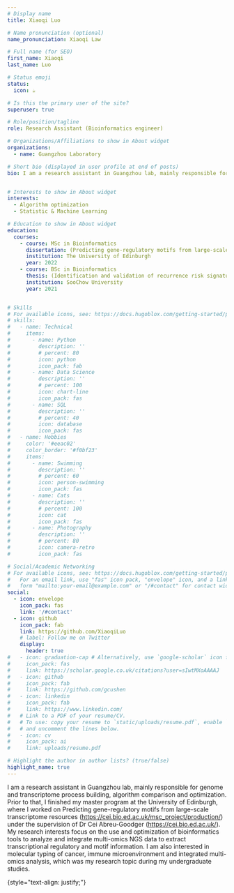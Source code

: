 ```yaml
---
# Display name
title: Xiaoqi Luo

# Name pronunciation (optional)
name_pronunciation: Xiaoqi Law

# Full name (for SEO)
first_name: Xiaoqi
last_name: Luo

# Status emoji
status:
  icon: ☕️

# Is this the primary user of the site? 
superuser: true

# Role/position/tagline
role: Research Assistant (Bioinformatics engineer)

# Organizations/Affiliations to show in About widget
organizations:
  - name: Guangzhou Laboratory

# Short bio (displayed in user profile at end of posts)
bio: I am a research assistant in Guangzhou lab, mainly responsible for genome and transcriptome process building, algorithm comparison and optimization. Prior to that, I finished my master program at the University of Edinburgh, where I worked on Predicting gene-regulatory motifs from large-scale transcriptome resources (https://cei.bio.ed.ac.uk/msc_project/production/) under the supervision of [Dr Cei Abreu-Goodger](https://cei.bio.ed.ac.uk/). My research interests focus on the use and optimization of bioinformatics tools to analyze and integrate multi-omics NGS data to extract transcriptional regulatory and motif information. I am also interested in molecular typing of cancer, immune microenvironment and integrated multi-omics analysis, which was my research topic during my undergraduate studies.


# Interests to show in About widget
interests:
  - Algorithm optimization
  - Statistic & Machine Learning

# Education to show in About widget
education:
  courses:
    - course: MSc in Bioinformatics 
      dissertation: (Predicting gene-regulatory motifs from large-scale transcriptome resources)
      institution: The University of Edinburgh
      year: 2022
    - course: BSc in Bioinformatics 
      thesis: (Identification and validation of recurrence risk signature model of esophageal squamous cell carcinoma)
      institution: SooChow University
      year: 2021


# Skills
# For available icons, see: https://docs.hugoblox.com/getting-started/page-builder/#icons
# skills:
#   - name: Technical
#     items:
#       - name: Python
#         description: ''
#         # percent: 80
#         icon: python
#         icon_pack: fab
#       - name: Data Science
#         description: ''
#         # percent: 100
#         icon: chart-line
#         icon_pack: fas
#       - name: SQL
#         description: ''
#         # percent: 40
#         icon: database
#         icon_pack: fas
#   - name: Hobbies
#     color: '#eeac02'
#     color_border: '#f0bf23'
#     items:
#       - name: Swimming
#         description: ''
#         # percent: 60
#         icon: person-swimming
#         icon_pack: fas
#       - name: Cats
#         description: ''
#         # percent: 100
#         icon: cat
#         icon_pack: fas
#       - name: Photography
#         description: ''
#         # percent: 80
#         icon: camera-retro
#         icon_pack: fas

# Social/Academic Networking
# For available icons, see: https://docs.hugoblox.com/getting-started/page-builder/#icons
#   For an email link, use "fas" icon pack, "envelope" icon, and a link in the
#   form "mailto:your-email@example.com" or "/#contact" for contact widget.
social:
  - icon: envelope
    icon_pack: fas
    link: '/#contact'
  - icon: github
    icon_pack: fab
    link: https://github.com/XiaoqiLuo
    # label: Follow me on Twitter
    display:
      header: true
#   - icon: graduation-cap # Alternatively, use `google-scholar` icon from `ai` icon pack
#     icon_pack: fas
#     link: https://scholar.google.co.uk/citations?user=sIwtMXoAAAAJ
#   - icon: github
#     icon_pack: fab
#     link: https://github.com/gcushen
#   - icon: linkedin
#     icon_pack: fab
#     link: https://www.linkedin.com/ 
#   # Link to a PDF of your resume/CV.
#   # To use: copy your resume to `static/uploads/resume.pdf`, enable `ai` icons in `params.yaml`,
#   # and uncomment the lines below.
#   - icon: cv
#     icon_pack: ai
#     link: uploads/resume.pdf

# Highlight the author in author lists? (true/false)
highlight_name: true
---
```

I am a research assistant in Guangzhou lab, mainly responsible for genome and transcriptome process building, algorithm comparison and optimization. Prior to that, I finished my master program at the University of Edinburgh, where I worked on Predicting gene-regulatory motifs from large-scale transcriptome resources (https://cei.bio.ed.ac.uk/msc_project/production/) under the supervision of Dr Cei Abreu-Goodger (https://cei.bio.ed.ac.uk/). My research interests focus on the use and optimization of bioinformatics tools to analyze and integrate multi-omics NGS data to extract transcriptional regulatory and motif information. I am also interested in molecular typing of cancer, immune microenvironment and integrated multi-omics analysis, which was my research topic during my undergraduate studies.

{style="text-align: justify;"}
